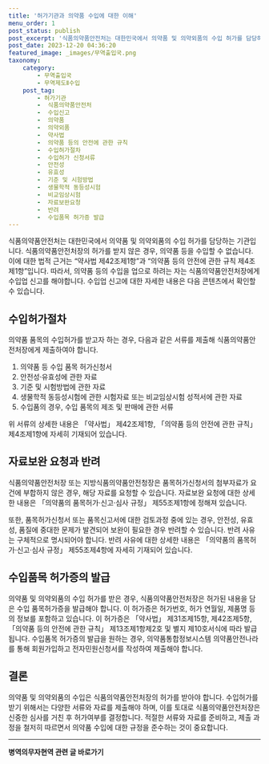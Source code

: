 ```yaml
---
title: '허가기관과 의약품 수입에 대한 이해'
menu_order: 1
post_status: publish
post_excerpt: '식품의약품안전처는 대한민국에서 의약품 및 의약외품의 수입 허가를 담당하는 기관입니다. 식품의약품안전처장의 허가를 받지 않은 경우, 의약품 등을 수입할 수 없습니다. 이에 대한 법적 근거는  약사법 제42조제1항 과  의약품 등의 안전에 관한 규칙 제4조제1항 입니다. 따라서, 의약품 등의 수입을 업으로 하려는 자는 식품의약품안전처장에게 수입업 신고를 해야합니다. 수입업 신고에 대한 자세한 내용은 다음 콘텐츠에서 확인할 수 있습니다.'
post_date: 2023-12-20 04:36:20
featured_image: _images/무역출입국.png
taxonomy:
    category:
        - 무역출입국
        - 무역제도Ⅱ수입
    post_tag:
        - 허가기관
        -  식품의약품안전처
        -  수입신고
        -  의약품
        -  의약외품
        -  약사법
        -  의약품 등의 안전에 관한 규칙
        -  수입허가절차
        -  수입허가 신청서류
        -  안전성
        -  유효성
        -  기준 및 시험방법
        -  생물학적 동등성시험
        -  비교임상시험
        -  자료보완요청
        -  반려
        -  수입품목 허가증 발급
---
```



식품의약품안전처는 대한민국에서 의약품 및 의약외품의 수입 허가를 담당하는 기관입니다. 식품의약품안전처장의 허가를 받지 않은 경우, 의약품 등을 수입할 수 없습니다. 이에 대한 법적 근거는 “약사법 제42조제1항”과 “의약품 등의 안전에 관한 규칙 제4조제1항”입니다. 따라서, 의약품 등의 수입을 업으로 하려는 자는 식품의약품안전처장에게 수입업 신고를 해야합니다. 수입업 신고에 대한 자세한 내용은 다음 콘텐츠에서 확인할 수 있습니다.

## 수입허가절차

의약품 품목의 수입허가를 받고자 하는 경우, 다음과 같은 서류를 제출해 식품의약품안전처장에게 제출하여야 합니다.

1. 의약품 등 수입 품목 허가신청서
2. 안전성·유효성에 관한 자료
3. 기준 및 시험방법에 관한 자료
4. 생물학적 동등성시험에 관한 시험자료 또는 비교임상시험 성적서에 관한 자료
5. 수입품의 경우, 수입 품목의 제조 및 판매에 관한 서류

위 서류의 상세한 내용은 「약사법」 제42조제1항, 「의약품 등의 안전에 관한 규칙」 제4조제1항에 자세히 기재되어 있습니다.

## 자료보완 요청과 반려

식품의약품안전처장 또는 지방식품의약품안전청장은 품목허가신청서의 첨부자료가 요건에 부합하지 않은 경우, 해당 자료를 요청할 수 있습니다. 자료보완 요청에 대한 상세한 내용은 「의약품의 품목허가·신고·심사 규정」 제55조제1항에 정해져 있습니다.

또한, 품목허가신청서 또는 품목신고서에 대한 검토과정 중에 있는 경우, 안전성, 유효성, 품질에 중대한 문제가 발견되어 보완이 필요한 경우 반려할 수 있습니다. 반려 사유는 구체적으로 명시되어야 합니다. 반려 사유에 대한 상세한 내용은 「의약품의 품목허가·신고·심사 규정」 제55조제4항에 자세히 기재되어 있습니다.

## 수입품목 허가증의 발급

의약품 및 의약외품의 수입 허가를 받은 경우, 식품의약품안전처장은 허가된 내용을 담은 수입 품목허가증을 발급해야 합니다. 이 허가증은 허가번호, 허가 연월일, 제품명 등의 정보를 포함하고 있습니다. 이 허가증은 「약사법」 제31조제15항, 제42조제5항, 「의약품 등의 안전에 관한 규칙」 제13조제1항제2호 및 별지 제10호서식에 따라 발급됩니다. 수입품목 허가증의 발급을 원하는 경우, 의약품통합정보시스템 의약품안전나라를 통해 회원가입하고 전자민원신청서를 작성하여 제출해야 합니다.

## 결론

의약품 및 의약외품의 수입은 식품의약품안전처장의 허가를 받아야 합니다. 수입허가를 받기 위해서는 다양한 서류와 자료를 제출해야 하며, 이를 토대로 식품의약품안전처장은 신중한 심사를 거친 후 허가여부를 결정합니다. 적절한 서류와 자료를 준비하고, 제출 과정을 철저히 따르면서 의약품 수입에 대한 규정을 준수하는 것이 중요합니다.


<!-- wp:separator -->
<hr class="wp-block-separator has-alpha-channel-opacity"/>
<!-- /wp:separator -->

<!-- wp:group {"backgroundColor":"base","layout":{"type":"constrained"}} -->
<div class="wp-block-group has-base-background-color has-background"><!-- wp:paragraph {"align":"center","fontSize":"medium"} -->
<p class="has-text-align-center has-large-font-size"><strong>병역의무자현역 관련 글 바로가기</strong></p>
<!-- /wp:paragraph -->


<!-- wp:latest-posts
{"categories":[{"id":9912,"count":19,"description":"","link":"https://uknowlaw.com/category/%eb%b3%91%ec%97%ad%ec%9d%98%eb%ac%b4%ec%9e%90%ed%98%84%ec%97%ad/","name":"병역의무자현역","slug":"병역의무자현역","taxonomy":"category","parent":0,"meta":[],"_links":{"self":[{"href":"https://uknowlaw.com/wp-json/wp/v2/categories/9912"}],"collection":[{"href":"https://uknowlaw.com/wp-json/wp/v2/categories"}],"about":[{"href":"https://uknowlaw.com/wp-json/wp/v2/taxonomies/category"}],"wp:post_type":[{"href":"https://uknowlaw.com/wp-json/wp/v2/posts?categories=9912"}],"curies":[{"name":"wp","href":"https://api.w.org/{rel}","templated":true}]}}],"postsToShow":100,"excerptLength":28,"postLayout":"grid","columns":2,"featuredImageAlign":"left","featuredImageSizeSlug":"large","fontSize":"small"} /--></div>
<!-- /wp:group -->